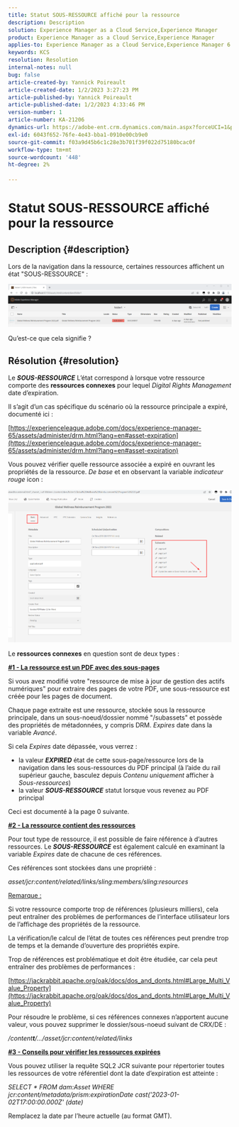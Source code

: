 ```yaml
---
title: Statut SOUS-RESSOURCE affiché pour la ressource
description: Description
solution: Experience Manager as a Cloud Service,Experience Manager
product: Experience Manager as a Cloud Service,Experience Manager
applies-to: Experience Manager as a Cloud Service,Experience Manager 6.5,Experience Manager
keywords: KCS
resolution: Resolution
internal-notes: null
bug: false
article-created-by: Yannick Poireault
article-created-date: 1/2/2023 3:27:23 PM
article-published-by: Yannick Poireault
article-published-date: 1/2/2023 4:33:46 PM
version-number: 1
article-number: KA-21206
dynamics-url: https://adobe-ent.crm.dynamics.com/main.aspx?forceUCI=1&pagetype=entityrecord&etn=knowledgearticle&id=b9a935ed-b18a-ed11-81ac-6045bd006ce9
exl-id: 6043f652-76fe-4e43-bba1-0910e00cb9e0
source-git-commit: f03a9d45b6c1c28e3b701f39f022d75180bcac0f
workflow-type: tm+mt
source-wordcount: '448'
ht-degree: 2%

---
```


# Statut SOUS-RESSOURCE affiché pour la ressource

## Description {#description}


Lors de la navigation dans la ressource, certaines ressources affichent un état &quot;SOUS-RESSOURCE&quot; :

![](assets/___798b0791-ba8a-ed11-81ac-6045bd006ce9___.png)

Qu’est-ce que cela signifie ?


## Résolution {#resolution}


Le <b>*SOUS-RESSOURCE</b>* L’état correspond à lorsque votre ressource comporte des <b>ressources connexes</b> pour lequel *Digital Rights Management* date d’expiration.

Il s’agit d’un cas spécifique du scénario où la ressource principale a expiré, documenté ici :

[https://experienceleague.adobe.com/docs/experience-manager-65/assets/administer/drm.html?lang=en#asset-expiration](https://experienceleague.adobe.com/docs/experience-manager-65/assets/administer/drm.html?lang=en#asset-expiration)

Vous pouvez vérifier quelle ressource associée a expiré en ouvrant les propriétés de la ressource. *De base* et en observant la variable *indicateur rouge* icon :

![](assets/6269940b-b98a-ed11-81ac-6045bd006ce9.png)



Le <b>ressources connexes</b> en question sont de deux types :

<u><b>#1 - La ressource est un PDF avec des sous-pages</b></u>

Si vous avez modifié votre &quot;ressource de mise à jour de gestion des actifs numériques&quot; pour extraire des pages de votre PDF, une sous-ressource est créée pour les pages de document.

Chaque page extraite est une ressource, stockée sous la ressource principale, dans un sous-noeud/dossier nommé &quot;/subassets&quot; et possède des propriétés de métadonnées, y compris DRM. *Expires* date dans la variable *Avancé*.

Si cela *Expires* date dépassée, vous verrez :

- la valeur <b>*EXPIRED</b>* état de cette sous-page/ressource lors de la navigation dans les sous-ressources du PDF principal (à l’aide du rail supérieur gauche, basculez depuis *Contenu uniquement* afficher à *Sous-ressources*)
- la valeur <b>*SOUS-RESSOURCE</b>* statut lorsque vous revenez au PDF principal


Ceci est documenté à la page 0 suivante.



<u><b>#2 - La ressource contient des ressources</b></u>

Pour tout type de ressource, il est possible de faire référence à d’autres ressources. Le <b>*SOUS-RESSOURCE</b>* est également calculé en examinant la variable *Expires* date de chacune de ces références.

Ces références sont stockées dans une propriété :

*asset/jcr:content/related/links/sling:members/sling:resources*

<u>Remarque :</u>

Si votre ressource comporte trop de références (plusieurs milliers), cela peut entraîner des problèmes de performances de l’interface utilisateur lors de l’affichage des propriétés de la ressource.

La vérification/le calcul de l’état de toutes ces références peut prendre trop de temps et la demande d’ouverture des propriétés expire.

Trop de références est problématique et doit être étudiée, car cela peut entraîner des problèmes de performances :

[https://jackrabbit.apache.org/oak/docs/dos_and_donts.html#Large_Multi_Value_Property](https://jackrabbit.apache.org/oak/docs/dos_and_donts.html#Large_Multi_Value_Property)

Pour résoudre le problème, si ces références connexes n’apportent aucune valeur, vous pouvez supprimer le dossier/sous-noeud suivant de CRX/DE :

*/content<b>t</b>/.../asset/jcr:content/related/links*



<u><b>#3 - Conseils pour vérifier les ressources expirées</b></u>

Vous pouvez utiliser la requête SQL2 JCR suivante pour répertorier toutes les ressources de votre référentiel dont la date d’expiration est atteinte :

*SELECT \* FROM dam:Asset WHERE jcr:content/metadata/prism:expirationDate cast(&#39;2023-01-02T17:00:00.000Z&#39; (date)*



Remplacez la date par l’heure actuelle (au format GMT).
